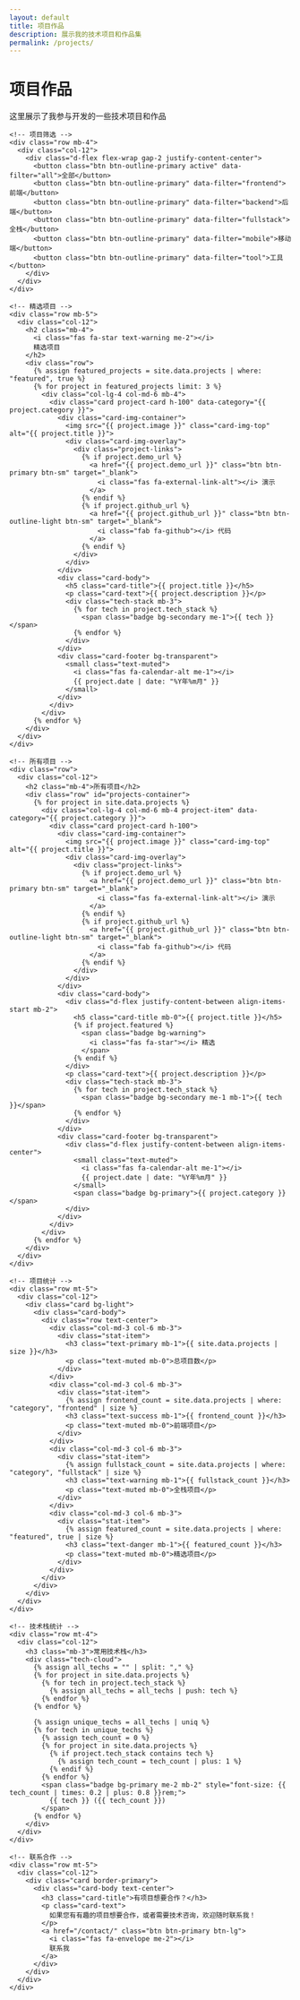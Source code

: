 ```yaml
---
layout: default
title: 项目作品
description: 展示我的技术项目和作品集
permalink: /projects/
---
```


<div class="container">
  <div class="section">
    <div class="section-title">
      <h1>项目作品</h1>
      <p>这里展示了我参与开发的一些技术项目和作品</p>
    </div>

    <!-- 项目筛选 -->
    <div class="row mb-4">
      <div class="col-12">
        <div class="d-flex flex-wrap gap-2 justify-content-center">
          <button class="btn btn-outline-primary active" data-filter="all">全部</button>
          <button class="btn btn-outline-primary" data-filter="frontend">前端</button>
          <button class="btn btn-outline-primary" data-filter="backend">后端</button>
          <button class="btn btn-outline-primary" data-filter="fullstack">全栈</button>
          <button class="btn btn-outline-primary" data-filter="mobile">移动端</button>
          <button class="btn btn-outline-primary" data-filter="tool">工具</button>
        </div>
      </div>
    </div>

    <!-- 精选项目 -->
    <div class="row mb-5">
      <div class="col-12">
        <h2 class="mb-4">
          <i class="fas fa-star text-warning me-2"></i>
          精选项目
        </h2>
        <div class="row">
          {% assign featured_projects = site.data.projects | where: "featured", true %}
          {% for project in featured_projects limit: 3 %}
            <div class="col-lg-4 col-md-6 mb-4">
              <div class="card project-card h-100" data-category="{{ project.category }}">
                <div class="card-img-container">
                  <img src="{{ project.image }}" class="card-img-top" alt="{{ project.title }}">
                  <div class="card-img-overlay">
                    <div class="project-links">
                      {% if project.demo_url %}
                        <a href="{{ project.demo_url }}" class="btn btn-primary btn-sm" target="_blank">
                          <i class="fas fa-external-link-alt"></i> 演示
                        </a>
                      {% endif %}
                      {% if project.github_url %}
                        <a href="{{ project.github_url }}" class="btn btn-outline-light btn-sm" target="_blank">
                          <i class="fab fa-github"></i> 代码
                        </a>
                      {% endif %}
                    </div>
                  </div>
                </div>
                <div class="card-body">
                  <h5 class="card-title">{{ project.title }}</h5>
                  <p class="card-text">{{ project.description }}</p>
                  <div class="tech-stack mb-3">
                    {% for tech in project.tech_stack %}
                      <span class="badge bg-secondary me-1">{{ tech }}</span>
                    {% endfor %}
                  </div>
                </div>
                <div class="card-footer bg-transparent">
                  <small class="text-muted">
                    <i class="fas fa-calendar-alt me-1"></i>
                    {{ project.date | date: "%Y年%m月" }}
                  </small>
                </div>
              </div>
            </div>
          {% endfor %}
        </div>
      </div>
    </div>

    <!-- 所有项目 -->
    <div class="row">
      <div class="col-12">
        <h2 class="mb-4">所有项目</h2>
        <div class="row" id="projects-container">
          {% for project in site.data.projects %}
            <div class="col-lg-4 col-md-6 mb-4 project-item" data-category="{{ project.category }}">
              <div class="card project-card h-100">
                <div class="card-img-container">
                  <img src="{{ project.image }}" class="card-img-top" alt="{{ project.title }}">
                  <div class="card-img-overlay">
                    <div class="project-links">
                      {% if project.demo_url %}
                        <a href="{{ project.demo_url }}" class="btn btn-primary btn-sm" target="_blank">
                          <i class="fas fa-external-link-alt"></i> 演示
                        </a>
                      {% endif %}
                      {% if project.github_url %}
                        <a href="{{ project.github_url }}" class="btn btn-outline-light btn-sm" target="_blank">
                          <i class="fab fa-github"></i> 代码
                        </a>
                      {% endif %}
                    </div>
                  </div>
                </div>
                <div class="card-body">
                  <div class="d-flex justify-content-between align-items-start mb-2">
                    <h5 class="card-title mb-0">{{ project.title }}</h5>
                    {% if project.featured %}
                      <span class="badge bg-warning">
                        <i class="fas fa-star"></i> 精选
                      </span>
                    {% endif %}
                  </div>
                  <p class="card-text">{{ project.description }}</p>
                  <div class="tech-stack mb-3">
                    {% for tech in project.tech_stack %}
                      <span class="badge bg-secondary me-1 mb-1">{{ tech }}</span>
                    {% endfor %}
                  </div>
                </div>
                <div class="card-footer bg-transparent">
                  <div class="d-flex justify-content-between align-items-center">
                    <small class="text-muted">
                      <i class="fas fa-calendar-alt me-1"></i>
                      {{ project.date | date: "%Y年%m月" }}
                    </small>
                    <span class="badge bg-primary">{{ project.category }}</span>
                  </div>
                </div>
              </div>
            </div>
          {% endfor %}
        </div>
      </div>
    </div>

    <!-- 项目统计 -->
    <div class="row mt-5">
      <div class="col-12">
        <div class="card bg-light">
          <div class="card-body">
            <div class="row text-center">
              <div class="col-md-3 col-6 mb-3">
                <div class="stat-item">
                  <h3 class="text-primary mb-1">{{ site.data.projects | size }}</h3>
                  <p class="text-muted mb-0">总项目数</p>
                </div>
              </div>
              <div class="col-md-3 col-6 mb-3">
                <div class="stat-item">
                  {% assign frontend_count = site.data.projects | where: "category", "frontend" | size %}
                  <h3 class="text-success mb-1">{{ frontend_count }}</h3>
                  <p class="text-muted mb-0">前端项目</p>
                </div>
              </div>
              <div class="col-md-3 col-6 mb-3">
                <div class="stat-item">
                  {% assign fullstack_count = site.data.projects | where: "category", "fullstack" | size %}
                  <h3 class="text-warning mb-1">{{ fullstack_count }}</h3>
                  <p class="text-muted mb-0">全栈项目</p>
                </div>
              </div>
              <div class="col-md-3 col-6 mb-3">
                <div class="stat-item">
                  {% assign featured_count = site.data.projects | where: "featured", true | size %}
                  <h3 class="text-danger mb-1">{{ featured_count }}</h3>
                  <p class="text-muted mb-0">精选项目</p>
                </div>
              </div>
            </div>
          </div>
        </div>
      </div>
    </div>

    <!-- 技术栈统计 -->
    <div class="row mt-4">
      <div class="col-12">
        <h3 class="mb-3">常用技术栈</h3>
        <div class="tech-cloud">
          {% assign all_techs = "" | split: "," %}
          {% for project in site.data.projects %}
            {% for tech in project.tech_stack %}
              {% assign all_techs = all_techs | push: tech %}
            {% endfor %}
          {% endfor %}
          
          {% assign unique_techs = all_techs | uniq %}
          {% for tech in unique_techs %}
            {% assign tech_count = 0 %}
            {% for project in site.data.projects %}
              {% if project.tech_stack contains tech %}
                {% assign tech_count = tech_count | plus: 1 %}
              {% endif %}
            {% endfor %}
            <span class="badge bg-primary me-2 mb-2" style="font-size: {{ tech_count | times: 0.2 | plus: 0.8 }}rem;">
              {{ tech }} ({{ tech_count }})
            </span>
          {% endfor %}
        </div>
      </div>
    </div>

    <!-- 联系合作 -->
    <div class="row mt-5">
      <div class="col-12">
        <div class="card border-primary">
          <div class="card-body text-center">
            <h3 class="card-title">有项目想要合作？</h3>
            <p class="card-text">
              如果您有有趣的项目想要合作，或者需要技术咨询，欢迎随时联系我！
            </p>
            <a href="/contact/" class="btn btn-primary btn-lg">
              <i class="fas fa-envelope me-2"></i>
              联系我
            </a>
          </div>
        </div>
      </div>
    </div>
  </div>
</div>

<style>
.project-card {
  transition: transform 0.3s ease, box-shadow 0.3s ease;
  border: none;
  box-shadow: 0 2px 10px rgba(0,0,0,0.1);
}

.project-card:hover {
  transform: translateY(-5px);
  box-shadow: 0 10px 30px rgba(0,0,0,0.15);
}

.card-img-container {
  position: relative;
  overflow: hidden;
}

.card-img-top {
  height: 200px;
  object-fit: cover;
  transition: transform 0.3s ease;
}

.project-card:hover .card-img-top {
  transform: scale(1.05);
}

.card-img-overlay {
  background: rgba(0,0,0,0.7);
  opacity: 0;
  transition: opacity 0.3s ease;
  display: flex;
  align-items: center;
  justify-content: center;
}

.project-card:hover .card-img-overlay {
  opacity: 1;
}

.project-links {
  display: flex;
  gap: 0.5rem;
}

.tech-stack .badge {
  font-size: 0.75rem;
}

.stat-item h3 {
  font-size: 2.5rem;
  font-weight: bold;
}

.tech-cloud {
  line-height: 2;
}

.project-item {
  transition: opacity 0.3s ease, transform 0.3s ease;
}

.project-item.hidden {
  opacity: 0;
  transform: scale(0.8);
  pointer-events: none;
}

.btn[data-filter].active {
  background-color: #42b883;
  border-color: #42b883;
  color: white;
}
</style>

<script>
document.addEventListener('DOMContentLoaded', function() {
  // 项目筛选功能
  const filterButtons = document.querySelectorAll('[data-filter]');
  const projectItems = document.querySelectorAll('.project-item');
  
  filterButtons.forEach(button => {
    button.addEventListener('click', function() {
      const filter = this.getAttribute('data-filter');
      
      // 更新按钮状态
      filterButtons.forEach(btn => btn.classList.remove('active'));
      this.classList.add('active');
      
      // 筛选项目
      projectItems.forEach(item => {
        const category = item.getAttribute('data-category');
        if (filter === 'all' || category === filter) {
          item.classList.remove('hidden');
        } else {
          item.classList.add('hidden');
        }
      });
    });
  });
});
</script>